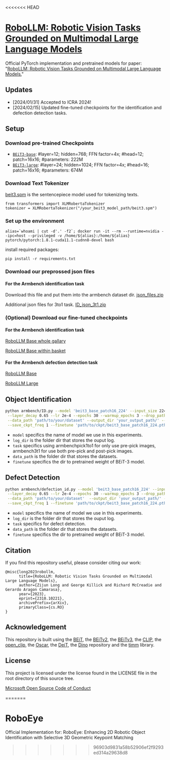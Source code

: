 <<<<<<< HEAD
# [RoboLLM: Robotic Vision Tasks Grounded on Multimodal Large Language Models](https://arxiv.org/abs/2310.10221)

Official PyTorch implementation and pretrained models for paper:   "[RoboLLM: Robotic Vision Tasks Grounded on Multimodal Large Language Models.](https://arxiv.org/pdf/2310.10221.pdf)"

## Updates
- [2024/01/31] Accepted to ICRA 2024!
- [2024/02/15] Updated fine-tuned checkpoints for the identification and defection detection tasks.

## Setup

### Download pre-trained Checkpoints


   - [`BEiT3-base`](https://conversationhub.blob.core.windows.net/beit-share-public/beit3/pretraining/beit3_base_patch16_224.pth?sv=2021-10-04&st=2023-06-08T11%3A16%3A02Z&se=2033-06-09T11%3A16%3A00Z&sr=c&sp=r&sig=N4pfCVmSeq4L4tS8QbrFVsX6f6q844eft8xSuXdxU48%3D): #layer=12; hidden=768; FFN factor=4x; #head=12; patch=16x16; #parameters: 222M
   - [`BEiT3-large`](https://conversationhub.blob.core.windows.net/beit-share-public/beit3/pretraining/beit3_large_patch16_224.pth?sv=2021-10-04&st=2023-06-08T11%3A16%3A02Z&se=2033-06-09T11%3A16%3A00Z&sr=c&sp=r&sig=N4pfCVmSeq4L4tS8QbrFVsX6f6q844eft8xSuXdxU48%3D): #layer=24; hidden=1024; FFN factor=4x; #head=16; patch=16x16; #parameters: 674M

### Download Text Tokenizer

[beit3.spm](https://conversationhub.blob.core.windows.net/beit-share-public/beit3/sentencepiece/beit3.spm) is the sentencepiece model used for tokenizing texts.
```
from transformers import XLMRobertaTokenizer
tokenizer = XLMRobertaTokenizer("/your_beit3_model_path/beit3.spm")

```

### Set up the environment

```
alias=`whoami | cut -d'.' -f2`; docker run -it --rm --runtime=nvidia --ipc=host --privileged -v /home/${alias}:/home/${alias} pytorch/pytorch:1.8.1-cuda11.1-cudnn8-devel bash
```

install required packages:
```
pip install -r requirements.txt
```

### Download our preprossed json files

#### For the Armbench identification task
Download this file and put them into the armbench dataset dir.
[json_files.zip](https://gla-my.sharepoint.com/:u:/g/personal/z_long_2_research_gla_ac_uk/EdUm-c9sJwpPp4Ir-ve7xjoBVBdGtXuyy4S3nz9RJHbFkA?e=3mL2U0)

Additional json files for 3to1 task.
[ID_json_3t1.zip](https://gla-my.sharepoint.com/:u:/g/personal/z_long_2_research_gla_ac_uk/EUnQKxyYDPRMjJDl8Lq4u5UB4CNqF_4HYIe8q9yPpBa_Qg?e=PbM1nl)
<!-- #### For the Armbench identification task -->




### (Optional) Download our fine-tuned checkpoints

#### For the Armbench identification task
[RoboLLM Base whole gallary](https://gla-my.sharepoint.com/:u:/g/personal/z_long_2_research_gla_ac_uk/EdMk_of-cipEhngncnskodYBQTTmQ2q_eiENc5rx95q1tA?e=jOzm12)

[RoboLLM Base within basket](https://gla-my.sharepoint.com/:u:/g/personal/z_long_2_research_gla_ac_uk/EZMjZt--T4JLv6LJtAJKYZABFDWj2oOyzxLqDe-y2rS_VQ?e=EX1CeV)


#### For the Armbench defection detection task
[RoboLLM Base](https://gla-my.sharepoint.com/:u:/g/personal/z_long_2_research_gla_ac_uk/EWkqfuv_35FPlRlL9ztEKTYB9kmjsdncDHo9DwLrUkoOiQ?e=w8I70c)

[RoboLLM Large](https://gla-my.sharepoint.com/:u:/g/personal/z_long_2_research_gla_ac_uk/ESQKOIKn2RhHhT39_aufJRwB5osYBvHhYshGICHPlu7r_A?e=ksQDa1)


## Object Identification
```bash
python armbench/ID.py --model 'beit3_base_patch16_224' --input_size 224 --task 'armbenchpick1to1' --batch_size 128 \
 --layer_decay 0.65 --lr 2e-4 --epochs 30 --warmup_epochs 3 --drop_path 0.2 --sentencepiece_model 'beit3.spm' \
 --data_path 'path/to/your/dataset' --output_dir 'your_output_path/' --log_dir '/your_log_path/' --weight_decay 0.05  \
 --save_ckpt_freq 1 --finetune 'path/to/ckpt/beit3_base_patch16_224.pth'
```
- `model` specifics the name of model we use in this experiments. 
- `log_dir` is the folder dir that stores the ouput log.
- `task`  specifics using armbenchpick1to1 for only use pre-pick images, armbench3t1 for use both pre-pick and post-pick images. 
- `data_path` is the folder dir that stores the datasets.
- `finetune` specifics the dir to pretrained weight of BEiT-3 model.

## Defect Detection
```bash
python armbench/defection_id.py --model 'beit3_base_patch16_224' --input_size 224 --task 'defection1by1' --batch_size 128 \
 --layer_decay 0.65 --lr 2e-4 --epochs 30 --warmup_epochs 3 --drop_path 0.2 --sentencepiece_model 'beit3.spm' \
 --data_path 'path/to/your/dataset'  --output_dir 'your_output_path/' --log_dir '/your_log_path/' --weight_decay 0.05  \
 --save_ckpt_freq 1 --finetune 'path/to/ckpt/beit3_base_patch16_224.pth'
```
- `model` specifics the name of model we use in this experiments. 
- `log_dir` is the folder dir that stores the ouput log.
- `task`  specifics for defect detection.
- `data_path` is the folder dir that stores the datasets.
- `finetune` specifics the dir to pretrained weight of BEiT-3 model.

## Citation
If you find this repository useful, please consider citing our work:
```
@misc{long2023robollm,
      title={RoboLLM: Robotic Vision Tasks Grounded on Multimodal Large Language Models}, 
      author={Zijun Long and George Killick and Richard McCreadie and Gerardo Aragon Camarasa},
      year={2023},
      eprint={2310.10221},
      archivePrefix={arXiv},
      primaryClass={cs.RO}
}
```

<!-- ## Todo
- . -->



## Acknowledgement

This repository is built using the [BEiT](https://github.com/microsoft/unilm/tree/master/beit), the [BEiTv2](https://github.com/microsoft/unilm/tree/master/beit2), the [BEiTv3](https://github.com/microsoft/unilm/tree/master/beit3), the [CLIP](https://github.com/openai/CLIP), the [open_clip](https://github.com/mlfoundations/open_clip), the [Oscar](https://github.com/microsoft/Oscar), the [DeiT](https://github.com/facebookresearch/deit), the [Dino](https://github.com/facebookresearch/dino) repository and the [timm](https://github.com/rwightman/pytorch-image-models) library.


## License
This project is licensed under the license found in the LICENSE file in the root directory of this source tree.

[Microsoft Open Source Code of Conduct](https://opensource.microsoft.com/codeofconduct)

=======
# RoboEye
Official Implementation for: RoboEye: Enhancing 2D Robotic Object Identification with   Selective 3D Geometric Keypoint Matching
>>>>>>> 96903d9831a58b52906ef2f9293ed314a29638d8
